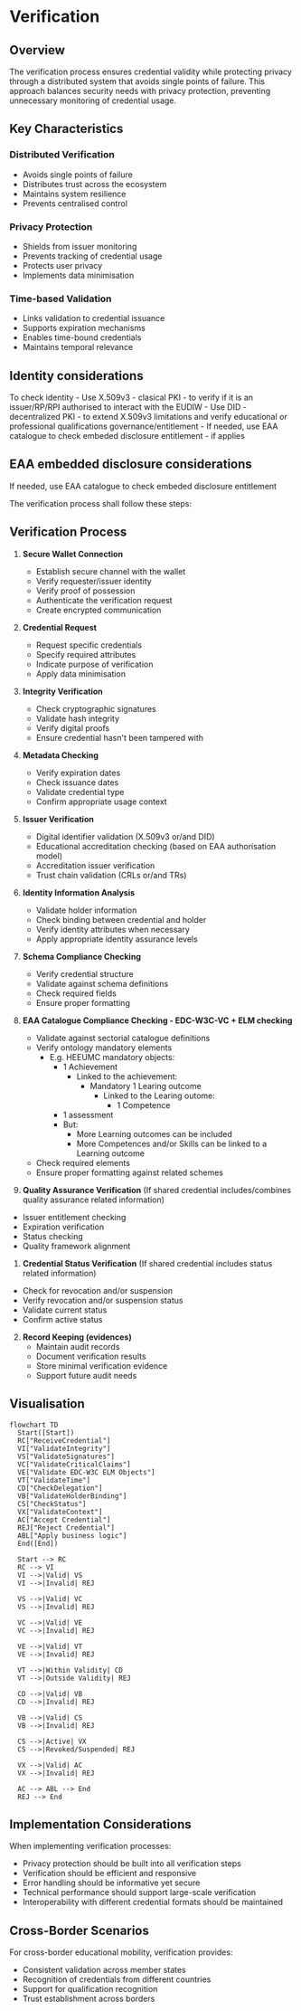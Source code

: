 # Verification

## Overview

The verification process ensures credential validity while protecting privacy through a distributed system that avoids single points of failure. This approach balances security needs with privacy protection, preventing unnecessary monitoring of credential usage.

## Key Characteristics

### Distributed Verification
- Avoids single points of failure
- Distributes trust across the ecosystem
- Maintains system resilience
- Prevents centralised control

### Privacy Protection
- Shields from issuer monitoring
- Prevents tracking of credential usage
- Protects user privacy
- Implements data minimisation

### Time-based Validation
- Links validation to credential issuance
- Supports expiration mechanisms
- Enables time-bound credentials
- Maintains temporal relevance

## Identity considerations
To check identity
     - Use X.509v3 - clasical PKI - to verify if it is an issuer/RP/RPI authorised to interact with the EUDIW
     - Use DID - decentralized PKI - to extend X.509v3 limitations and verify educational or professional qualifications governance/entitlement
     - If needed, use EAA catalogue to check embeded disclosure entitlement - if applies

## EAA embedded disclosure considerations
If needed, use EAA catalogue to check embeded disclosure entitlement

The verification process shall follow these steps:

## Verification Process

1. **Secure Wallet Connection**
   - Establish secure channel with the wallet
   - Verify requester/issuer identity 
   - Verify proof of possession
   - Authenticate the verification request
   - Create encrypted communication

2. **Credential Request**
   - Request specific credentials
   - Specify required attributes
   - Indicate purpose of verification
   - Apply data minimisation

3. **Integrity Verification**
   - Check cryptographic signatures
   - Validate hash integrity
   - Verify digital proofs
   - Ensure credential hasn't been tampered with

4. **Metadata Checking**
   - Verify expiration dates
   - Check issuance dates
   - Validate credential type
   - Confirm appropriate usage context

5. **Issuer Verification**
   - Digital identifier validation (X.509v3 or/and DID)
   - Educational accreditation checking (based on EAA authorisation model)
   - Accreditation issuer verification
   - Trust chain validation (CRLs or/and TRs)

6. **Identity Information Analysis**
   - Validate holder information
   - Check binding between credential and holder
   - Verify identity attributes when necessary
   - Apply appropriate identity assurance levels

7. **Schema Compliance Checking** 
   - Verify credential structure
   - Validate against schema definitions
   - Check required fields
   - Ensure proper formatting

8. **EAA Catalogue Compliance Checking - EDC-W3C-VC + ELM checking**
   - Validate against sectorial catalogue definitions
   - Verify ontology mandatory elements
     - E.g. HEEUMC mandatory objects:
       - 1 Achievement
         - Linked to the achievement:
           - Mandatory 1 Learing outcome 
             - Linked to the Learing outome:
               - 1 Competence
       - 1 assessment
       - But:
         - More Learning outcomes can be included
         - More Competences and/or Skills can be linked to a Learning outcome
   - Check required elements
   - Ensure proper formatting against related schemes

9.  **Quality Assurance Verification**
  (If shared credential includes/combines quality assurance related information)
   - Issuer entitlement checking
   - Expiration verification
   - Status checking
   - Quality framework alignment

1.  **Credential Status Verification**
   (If shared credential includes status related information)
   - Check for revocation and/or suspension
   - Verify revocation and/or suspension status
   - Validate current status
   - Confirm active status

2.  **Record Keeping (evidences)**
    - Maintain audit records
    - Document verification results
    - Store minimal verification evidence
    - Support future audit needs

## Visualisation

```mermaid
flowchart TD
  Start([Start])
  RC["ReceiveCredential"]
  VI["ValidateIntegrity"]
  VS["ValidateSignatures"]
  VC["ValidateCriticalClaims"]
  VE["Validate EDC-W3C ELM Objects"]
  VT["ValidateTime"]
  CD["CheckDelegation"]
  VB["ValidateHolderBinding"]
  CS["CheckStatus"]
  VX["ValidateContext"]
  AC["Accept Credential"]
  REJ["Reject Credential"]
  ABL["Apply business logic"]
  End([End])

  Start --> RC
  RC --> VI
  VI -->|Valid| VS
  VI -->|Invalid| REJ

  VS -->|Valid| VC
  VS -->|Invalid| REJ

  VC -->|Valid| VE
  VC -->|Invalid| REJ

  VE -->|Valid| VT
  VE -->|Invalid| REJ

  VT -->|Within Validity| CD
  VT -->|Outside Validity| REJ

  CD -->|Valid| VB
  CD -->|Invalid| REJ

  VB -->|Valid| CS
  VB -->|Invalid| REJ

  CS -->|Active| VX
  CS -->|Revoked/Suspended| REJ

  VX -->|Valid| AC
  VX -->|Invalid| REJ

  AC --> ABL --> End
  REJ --> End
```


## Implementation Considerations

When implementing verification processes:
- Privacy protection should be built into all verification steps
- Verification should be efficient and responsive
- Error handling should be informative yet secure
- Technical performance should support large-scale verification
- Interoperability with different credential formats should be maintained

## Cross-Border Scenarios

For cross-border educational mobility, verification provides:
- Consistent validation across member states
- Recognition of credentials from different countries
- Support for qualification recognition
- Trust establishment across borders
